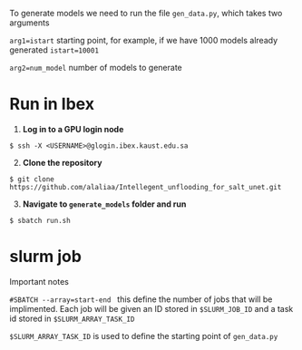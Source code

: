 To generate models we need to run the file `gen_data.py`, which takes two arguments 

`arg1=istart` starting point, for example, if we have 1000 models already generated `istart=10001` 


`arg2=num_model` number of models to generate 

# Run in Ibex

  1. **Log in to a GPU login node**
     
  `$ ssh -X <USERNAME>@glogin.ibex.kaust.edu.sa`
    
  2. **Clone the repository**
  
  ```
  $ git clone https://github.com/alaliaa/Intellegent_unflooding_for_salt_unet.git
  ```

  3. **Navigate to  `generate_models` folder and run**
  
  `$ sbatch run.sh` 


# slurm job 
Important notes 

`#SBATCH --array=start-end ` this define the number of jobs that will be implimented. Each job will be given an ID stored in `$SLURM_JOB_ID` and a task id stored in `$SLURM_ARRAY_TASK_ID`

`$SLURM_ARRAY_TASK_ID`  is used to define the starting point of `gen_data.py`

